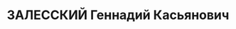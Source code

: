 ---
title: ЗАЛЕССКИЙ Геннадий Касьянович
description: '1892 г.р., м.р.: г. Киев, украинец, образование: высшее, б/п

  ж.д. станция Киевская-товарная, ветврач 21.08.1937

  Обвинение: 54-8, 54-9, 54-11 УК УССР

  Приговор: ВК ВС СССР, 19.11.1937 — ВМН с конфискацией имущества

  Расстрелян 20.11.1937, г. Киев

  Реабилитация: ВК ВС СССР, 27.08.1957 - за отсутствием состава преступления'
---